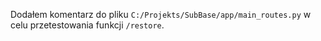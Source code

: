 Dodałem komentarz do pliku `C:/Projekts/SubBase/app/main_routes.py` w celu przetestowania funkcji `/restore`.